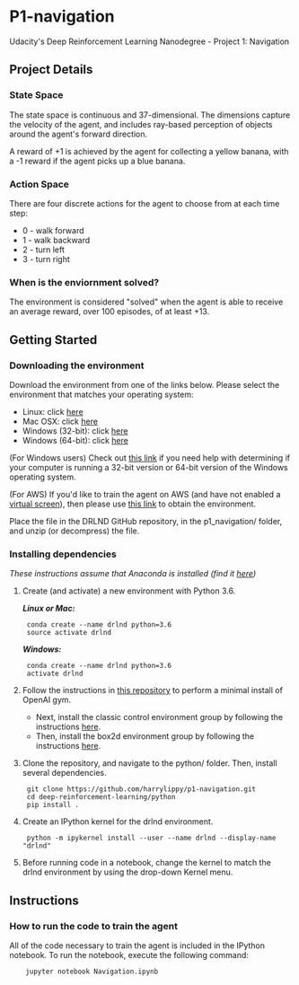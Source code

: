 # P1-navigation
Udacity's Deep Reinforcement Learning Nanodegree - Project 1: Navigation

## Project Details

### State Space
The state space is continuous and 37-dimensional. The dimensions capture the velocity of the agent, and includes ray-based perception of objects around the agent's forward direction.

A reward of +1 is achieved by the agent for collecting a yellow banana, with a -1 reward if the agent picks up a blue banana.

### Action Space
There are four discrete actions for the agent to choose from at each time step:

* 0 - walk forward 
* 1 - walk backward
* 2 - turn left
* 3 - turn right

### When is the enviornment solved?
The environment is considered "solved" when the agent is able to receive an average reward, over 100 episodes, of at least +13.

## Getting Started

### Downloading the environment
Download the environment from one of the links below. Please select the environment that matches your operating system:

* Linux: click [here](https://s3-us-west-1.amazonaws.com/udacity-drlnd/P1/Banana/Banana_Linux.zip)
* Mac OSX: click [here](https://s3-us-west-1.amazonaws.com/udacity-drlnd/P1/Banana/Banana.app.zip)
* Windows (32-bit): click [here](https://s3-us-west-1.amazonaws.com/udacity-drlnd/P1/Banana/Banana_Windows_x86.zip)
* Windows (64-bit): click [here](https://s3-us-west-1.amazonaws.com/udacity-drlnd/P1/Banana/Banana_Windows_x86_64.zip)

(For Windows users) Check out [this link](https://support.microsoft.com/en-us/help/827218/how-to-determine-whether-a-computer-is-running-a-32-bit-version-or-64) if you need help with determining if your computer is running a 32-bit version or 64-bit version of the Windows operating system.

(For AWS) If you'd like to train the agent on AWS (and have not enabled a [virtual screen](https://github.com/Unity-Technologies/ml-agents/blob/master/docs/Training-on-Amazon-Web-Service.md)), then please use [this link](https://s3-us-west-1.amazonaws.com/udacity-drlnd/P1/Banana/Banana_Linux_NoVis.zip) to obtain the environment.

Place the file in the DRLND GitHub repository, in the p1_navigation/ folder, and unzip (or decompress) the file.
### Installing dependencies
_These instructions assume that Anaconda is installed (find it [here](https://www.anaconda.com/))_

1. Create (and activate) a new environment with Python 3.6.

    **_Linux or Mac:_**

        conda create --name drlnd python=3.6
        source activate drlnd

    **_Windows:_**
        
        conda create --name drlnd python=3.6
        activate drlnd

2. Follow the instructions in [this repository](https://github.com/openai/gym) to perform a minimal install of OpenAI gym.

    * Next, install the classic control environment group by following the instructions [here](https://github.com/openai/gym#classic-control).
    * Then, install the box2d environment group by following the instructions [here](https://github.com/openai/gym#box2d).

3. Clone the repository, and navigate to the python/ folder. Then, install several dependencies.

        git clone https://github.com/harrylippy/p1-navigation.git
        cd deep-reinforcement-learning/python
        pip install .

4. Create an IPython kernel for the drlnd environment.

        python -m ipykernel install --user --name drlnd --display-name "drlnd"
        
6. Before running code in a notebook, change the kernel to match the drlnd environment by using the drop-down Kernel menu.

## Instructions

### How to run the code to train the agent
All of the code necessary to train the agent is included in the IPython notebook. To run the notebook, execute the following command:

        jupyter notebook Navigation.ipynb
